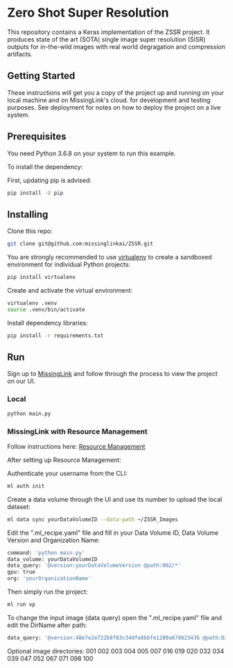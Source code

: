 # Zero Shot Super Resolution

This repository contains a Keras implementation of the ZSSR project.
It produces state of the art (SOTA) single image super resolution (SISR) outputs
for in-the-wild images with real world degragation and compression artifacts.

## Getting Started
These instructions will get you a copy of the project up and running on your local machine and on MissingLink's cloud.
for development and testing purposes. See deployment for notes on how to deploy the project on a live system.


## Prerequisites
You need Python 3.6.8 on your system to run this example.

To install the dependency:

First, updating pip is advised:
```bash
pip install -U pip
```

## Installing

Clone this repo:
```bash
git clone git@github.com:missinglinkai/ZSSR.git
```
You are strongly recommended to use [virtualenv](https://virtualenv.pypa.io/en/stable/) to create a sandboxed environment for individual Python projects:
```bash
pip install virtualenv
```

Create and activate the virtual environment:
```bash
virtualenv .venv
source .venv/bin/activate
```

Install dependency libraries:
```bash
pip install -r requirements.txt
```
## Run
Sign up to [MissingLink](https://missinglink.ai/) and follow through the process to view the project on our UI.

### Local
```bash
python main.py
```
### MissingLink with Resource Management
Follow instructions here:
[Resource Management](https://missinglink.ai/docs/resource-management/introduction/)

After setting up Resource Management:

Authenticate your username from the CLI:
```bash 
ml auth init
```
Create a data volume through the UI and use its number to upload the local dataset:
```bash
ml data sync yourDataVolumeID --data-path ~/ZSSR_Images
```
Edit the ".ml_recipe.yaml" file and fill in your Data Volume ID, Data Volume Version and Organization Name:
```python
command: 'python main.py'
data_volume: yourDataVolumeID
data_query: '@version:yourDataVolumeVersion @path:002/*'
gpu: true
org: 'yourOrganizationName'
```
Then simply run the project:
```bash
ml run xp
```
To change the input image (data query) 
open the ".ml_recipe.yaml" file and edit the DirName after path:
```python
data_query: '@version:48e7e2e722b8f83c34dfe8bbfe1289a678623436 @path:DirName/*'
```
Optional image directories:
001		002		003		004		005		007		016		019		020		032		034		039		047		052		067		071		098		100
